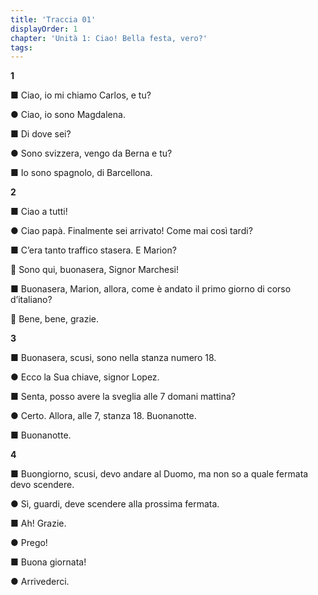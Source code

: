 ```yaml
---
title: 'Traccia 01'
displayOrder: 1
chapter: 'Unità 1: Ciao! Bella festa, vero?'
tags:
---
```


**1**

■ Ciao, io mi chiamo Carlos, e tu?

● Ciao, io sono Magdalena.

■ Di dove sei?

● Sono svizzera, vengo da Berna e tu?

■ Io sono spagnolo, di Barcellona.

**2**

■ Ciao a tutti!

● Ciao papà. Finalmente sei arrivato! Come mai così tardi?

■ C’era tanto traffico stasera. E Marion?

 Sono qui, buonasera, Signor Marchesi!

■ Buonasera, Marion, allora, come è andato il primo giorno di corso d’italiano?

 Bene, bene, grazie.

**3**

■ Buonasera, scusi, sono nella stanza numero 18.

● Ecco la Sua chiave, signor Lopez.

■ Senta, posso avere la sveglia alle 7 domani mattina?

● Certo. Allora, alle 7, stanza 18. Buonanotte.

■ Buonanotte.

**4**

■ Buongiorno, scusi, devo andare al Duomo, ma non so a quale fermata devo scendere.

● Sì, guardi, deve scendere alla prossima fermata.

■ Ah! Grazie.

● Prego!

■ Buona giornata!

● Arrivederci.
